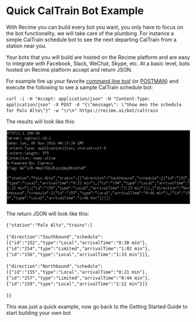 # Quick CalTrain Bot Example

With Recime you can build every bot you want, you only have to focus on the bot functionality, we will take care of the plumbing. For instance a simple CalTrain schedule bot to see the next departing CalTrain from a station near you.

Your bots that you will build are hosted on the Recime platform and are easy to integrate with Facebook, Slack, WeChat, Skype, etc. At a basic level, bots hosted on Recime platform accept and return JSON.


For example fire up your favorite [command line tool](https://en.wikipedia.org/wiki/Command-line_interface) (or [POSTMAN](https://www.getpostman.com/)) and execute the following to see a sample CalTrain schedule bot:


    curl -i -H "Accept: application/json" -H "Content-Type: application/json" -X POST -d "{\"message\": \"Show meo the schedule for Palo Alto\"}" -w "\r\n" https://recime.ai/bot/caltrain


The results will look like this:

![](/terminal.png)

The return JSON will look like this:

    {"station":"Palo Alto","trains":[

    {"direction":"Southbound","schedule":[{"id":"152","type":"Local","arrivalTime":"0:30 min"},{"id":"254","type":"Limited","arrivalTime":"1:02 min"},{"id":"156","type":"Local","arrivalTime":"1:33 min"}]},

    {"direction":"Northbound","schedule":[{"id":"155","type":"Local","arrivalTime":"0:21 min"},{"id":"257","type":"Limited","arrivalTime":"0:44 min"},{"id":"159","type":"Local","arrivalTime":"1:12 min"}]}

    ]} 


This was just a quick example, now go back to the Getting Started Guide to start building your own bot












